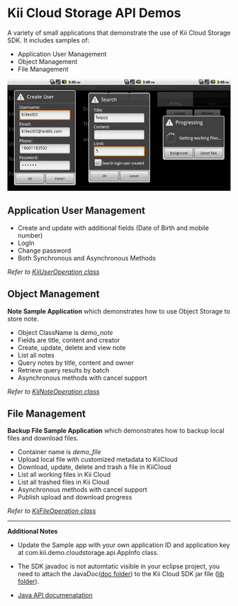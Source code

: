 # Kii Cloud Storage API Demos #



A variety of small applications that demonstrate the use of Kii Cloud Storage SDK. It includes samples of:

- Application User Management
- Object Management
- File Management

![Screen shots](https://github.com/kii-dev-jenkins/KiiCloudStorageAPIDemo/raw/master/doc/screen_shots.jpg)

## Application User Management ##

- Create and update with additional fields (Date of Birth and mobile number)
- LogIn
- Change password
- Both Synchronous and Asynchronous Methods

*Refer to [KiiUserOperation class](https://github.com/kii-dev-jenkins/KiiCloudStorageAPIDemo/blob/master/src/com/kii/demo/cloudstorage/api/KiiUserOperation.java)*


## Object Management ##

**Note Sample Application** which demonstrates how to use Object Storage to store note.

- Object ClassName is *demo_note*
- Fields are title, content and creator
- Create, update, delete and view note
- List all notes
- Query notes by title, content and owner
- Retrieve query results by batch
- Asynchronous methods with cancel support

*Refer to [KiiNoteOperation class](https://github.com/kii-dev-jenkins/KiiCloudStorageAPIDemo/blob/master/src/com/kii/demo/cloudstorage/api/KiiNoteOperation.java)*


## File Management ##

**Backup File Sample Application** which demonstrates how to backup local files and download files.

- Container name is *demo_file*
- Upload local file with customized metadata to KiiCloud
- Download, update, delete and trash a file in KiiCloud
- List all working files in Kii Cloud
- List all trashed files in Kii Cloud
- Asynchronous methods with cancel support
- Publish upload and download progress

*Refer to [KiiFileOperation class](https://github.com/kii-dev-jenkins/KiiCloudStorageAPIDemo/blob/master/src/com/kii/demo/cloudstorage/api/KiiFileOperation.java)*

----------

**Additional Notes**

- Update the Sample app with your own application ID and application key at com.kii.demo.cloudstorage.api.AppInfo class. 

- The SDK javadoc is not automtatic visible in your eclipse project, you need to attach the JavaDoc([doc folder](https://github.com/kii-dev-jenkins/KiiCloudStorageAPIDemo/tree/master/doc)) to the Kii Cloud SDK jar file ([lib folder](https://github.com/kii-dev-jenkins/KiiCloudStorageAPIDemo/tree/master/libs)). 


- [Java API documenatation](http://static.kii.com/devportal/production/docs/storage/)
